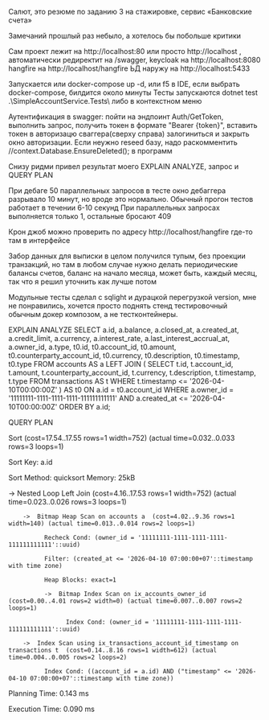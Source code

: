 ﻿Салют, это резюме по заданию 3 на стажировке, сервис «Банковские счета»

Замечаний прошлый раз небыло, а хотелось бы побольше критики

Сам проект лежит на http://localhost:80 или просто http://localhost , автоматически редиректит на /swagger, keycloak на http://localhost:8080
hangfire на http://localhost/hangfire ЬД наружу на http://localhost:5433

Запускается или docker-compose up -d, или f5 в IDE, если выбрать docker-compose, билдится около минуты
Тесты запускаются dotnet test .\SimpleAccountService.Tests\ либо в контекстном меню

Аутентификация в swagger: пойти на эндпоинт Auth/GetToken, выполнить запрос, получить токен в формате "Bearer {token}", вставить токен в авторизацю сваггера(сверху справа) залогиниться и закрыть окно авторизации. Если неужно reseed базу, надо раскомментить //context.Database.EnsureDeleted(); в программ

Снизу ридми привел результат моего EXPLAIN ANALYZE, запрос и QUERY PLAN

При дебаге 50 параллельных запросов в тесте окно дебаггера разрывало 10 минут, но вроде это нормально. Обычный прогон тестов работает в течении 6-10 секунд
При параллельных запросах выполняется только 1, остальные бросают 409

Крон джоб можно проверить по адресу http://localhost/hangfire где-то там в интерфейсе

Забор данных для выписки в целом получился тупым, без проекции транзакций, но там в любом случае нужно делать периодические балансы счетов, баланс на начало месяца, может быть, каждый месяц, так что я решил уточнить как лучше потом

Модульные тесты сделал с sqlight и дурацкой перегрузкой version, мне не понравились, хочется просто поднять стенд тестировочный обычным докер композом, а не тестконтейнеры.


EXPLAIN ANALYZE
SELECT a.id,
       a.balance,
       a.closed_at,
       a.created_at,
       a.credit_limit,
       a.currency,
       a.interest_rate,
       a.last_interest_accrual_at,
       a.owner_id,
       a.type,
       t0.id,
       t0.account_id,
       t0.amount,
       t0.counterparty_account_id,
       t0.currency,
       t0.description,
       t0.timestamp,
       t0.type
FROM accounts AS a
LEFT JOIN (
    SELECT t.id,
           t.account_id,
           t.amount,
           t.counterparty_account_id,
           t.currency,
           t.description,
           t.timestamp,
           t.type
    FROM transactions AS t
    WHERE t.timestamp <= '2026-04-10T00:00:00Z'
) AS t0 ON a.id = t0.account_id
WHERE a.owner_id = '11111111-1111-1111-1111-111111111111'
  AND a.created_at <= '2026-04-10T00:00:00Z'
ORDER BY a.id;

QUERY PLAN                                                                                                                                                       

Sort  (cost=17.54..17.55 rows=1 width=752) (actual time=0.032..0.033 rows=3 loops=1)                                                                             

  Sort Key: a.id                                                                                                                                                 

  Sort Method: quicksort  Memory: 25kB                                                                                                                           

  ->  Nested Loop Left Join  (cost=4.16..17.53 rows=1 width=752) (actual time=0.023..0.026 rows=3 loops=1)                                                       

        ->  Bitmap Heap Scan on accounts a  (cost=4.02..9.36 rows=1 width=140) (actual time=0.013..0.014 rows=2 loops=1)                                         

              Recheck Cond: (owner_id = '11111111-1111-1111-1111-111111111111'::uuid)                                                                            

              Filter: (created_at <= '2026-04-10 07:00:00+07'::timestamp with time zone)                                                                         

              Heap Blocks: exact=1                                                                                                                               

              ->  Bitmap Index Scan on ix_accounts_owner_id  (cost=0.00..4.01 rows=2 width=0) (actual time=0.007..0.007 rows=2 loops=1)       
                   
                    Index Cond: (owner_id = '11111111-1111-1111-1111-111111111111'::uuid)     
                                                                   
        ->  Index Scan using ix_transactions_account_id_timestamp on transactions t  (cost=0.14..8.16 rows=1 width=612) (actual time=0.004..0.005 rows=2 loops=2)

              Index Cond: ((account_id = a.id) AND ("timestamp" <= '2026-04-10 07:00:00+07'::timestamp with time zone))               
                           
Planning Time: 0.143 ms  
                                                                                                                                        
Execution Time: 0.090 ms                                                                                                                                         
